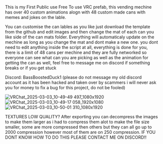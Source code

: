 This is my First Public use Free To use VRC prefab, this vending mechine has over 40 custom animations alogn with 48 custom made cans with memes and jokes on the lable.

You can customise the can lables as you like just download the template from the github and edit images and then change the mat of each can you like side of the can mats folder. Everything will automaticaly update on the mechine as long as you change the mat and dont make a new one. you dont need to edit anything inside the script at all, everything is done for you, there is a limit of 48 cans per mechine and they are fully networked so everyone can see what can you are picking as well as the animation for getting the can as well, feel free to message me on discord if something breaks or if you get stuck

Discord:
BassBoostedDuck1
(please do not message my old discord account as it has been hacked and taken over by scammers i will never ask you for money to fix a bug for this project, do not be fooled)

![VRChat_2025-03-03_10-49-49 497_1080x1920](https://github.com/user-attachments/assets/a6fd9c1c-82bd-4ca0-b6f4-6771d44a2d36)
![VRChat_2025-03-03_10-49-17 058_1920x1080](https://github.com/user-attachments/assets/94cfab6c-965c-4aaa-a557-bfe210bfa8c8)
![VRChat_2025-03-03_10-50-01 310_1080x1920](https://github.com/user-attachments/assets/eb673786-9205-44f7-940b-e0ca986be5f0)


 





TEXTURES LOW QUALITY? 
After exporting you can decompress the images to make them larger as i had to compress them alot to make the file size smaller, some are more compressed then others but they can all go up to 2000 compression however most of them are on 250 compression. IF YOU DONT KNOW HOW TO DO THIS PLEASE CONTACT ME ON DISCORD!!

